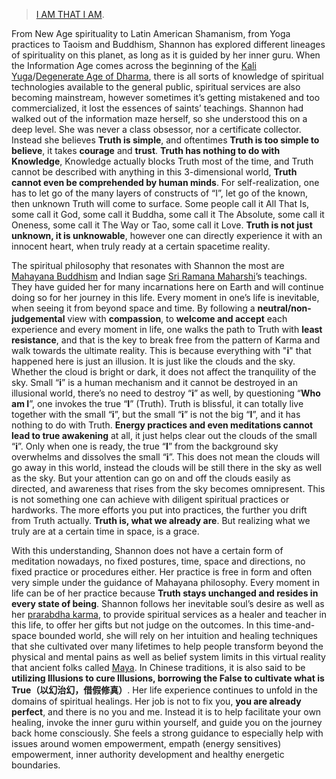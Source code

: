 >[I AM THAT I AM](https://en.wikipedia.org/wiki/I_Am_that_I_Am).

From New Age spirituality to Latin American Shamanism, from Yoga practices to Taoism and Buddhism, Shannon has explored different lineages of spirituality on this planet, as long as it is guided by her inner guru. When the Information Age comes across the beginning of the [Kali Yuga](https://en.wikipedia.org/wiki/Kali_Yuga)/[Degenerate Age of Dharma](https://en.wikipedia.org/wiki/Three_Ages_of_Buddhism), there is all sorts of knowledge of spiritual technologies available to the general public, spiritual services are also becoming mainstream, however sometimes it’s getting mistakened and too commercialized, it lost the essences of saints’ teachings. Shannon had walked out of the information maze herself, so she understood this on a deep level.  She was never a class obsessor, nor a certificate collector. Instead she believes **Truth is simple**, and oftentimes **Truth is too simple to believe**, it takes **courage** and **trust**. **Truth has nothing to do with Knowledge**, Knowledge actually blocks Truth most of the time, and Truth cannot be described with anything in this 3-dimensional world, **Truth cannot even be comprehended by human minds**. For self-realization, one has to let go of the many layers of constructs of “I”, let go of the known, then unknown Truth will come to surface. Some people call it All That Is, some call it God, some call it Buddha, some call it The Absolute, some call it Oneness, some call it The Way or Tao, some call it Love. **Truth is not just unknown, it is unknowable**, however one can directly experience it with an innocent heart, when truly ready at a certain spacetime reality.


The spiritual philosophy that resonates with Shannon the most are [Mahayana Buddhism](https://en.wikipedia.org/wiki/Mahayana) and Indian sage [Sri Ramana Maharshi](https://en.wikipedia.org/wiki/Ramana_Maharshi)’s teachings. They have guided her for many incarnations here on Earth and will continue doing so for her journey in this life. Every moment in one’s life is inevitable, when seeing it from beyond space and time. By following a **neutral/non-judgemental** view with **compassion**, to **welcome and accept** each experience and every moment in life, one walks the path to Truth with **least resistance**, and that is the key to break free from the pattern of Karma and walk towards the ultimate reality. This is because everything with "**i**" that happened here is just an illusion. It is just like the clouds and the sky. Whether the cloud is bright or dark, it does not affect the tranquility of the sky. Small “**i**” is a human mechanism and it cannot be destroyed in an illusional world, there’s no need to destroy “**i**” as well, by questioning “**Who am I**”, one invokes the true “**I**” (Truth). Truth is blissful, it can totally live together with the small “**i**”, but the small “**i**” is not the big “**I**”, and it has nothing to do with Truth. **Energy practices and even meditations cannot lead to true awakening** at all, it just helps clear out the clouds of the small “**i**”. Only when one is ready, the true “**I**” from the background sky overwhelms and dissolves the small “**i**”. This does not mean the clouds will go away in this world, instead the clouds will be still there in the sky as well as the sky. But your attention can go on and off the clouds easily as directed, and awareness that rises from the sky becomes omnipresent. This is not something one can achieve with diligent spiritual practices or hardworks. The more efforts you put into practices, the further you drift from Truth actually. **Truth is, what we already are**. But realizing what we truly are at a certain time in space, is a grace.


With this understanding, Shannon does not have a certain form of meditation nowadays, no fixed postures, time, space and directions, no fixed practice or procedures either. Her practice is free in form and often very simple under the guidance of Mahayana philosophy. Every moment in life can be of her practice because **Truth stays unchanged and resides in every state of being**. Shannon follows her inevitable soul’s desire as well as her [prarabdha karma](https://en.wikipedia.org/wiki/Prarabdha_karma), to provide spiritual services as a healer and teacher in this life, to offer her gifts but not judge on the outcomes. In this time-and-space bounded world, she will rely on her intuition and healing techniques that she cultivated over many lifetimes to help people transform beyond the physical and mental pains as well as belief system limits in this virtual reality that ancient folks called [Maya](https://en.wikipedia.org/wiki/Maya_(religion)). In Chinese traditions, it is also said to be **utilizing Illusions to cure Illusions, borrowing the False to cultivate what is True（以幻治幻，借假修真）**. Her life experience continues to unfold in the domains of spiritual healings. Her job is not to fix you, **you are already perfect**, and there is no you and me. Instead it is to help facilitate your own healing, invoke the inner guru within yourself, and guide you on the journey back home consciously. She feels a strong guidance to especially help with issues around women empowerment, empath (energy sensitives) empowerment, inner authority development and healthy energetic boundaries.
